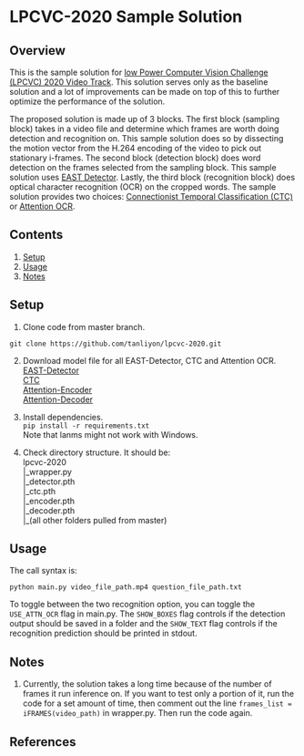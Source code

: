 # LPCVC-2020 Sample Solution

## Overview
This is the sample solution for [low Power Computer Vision Challenge (LPCVC) 2020 Video Track](https://lpcv.ai/2020CVPR/video-track). This solution serves only as the baseline solution and a lot of improvements can be made on top of this to further optimize the performance of the solution.

The proposed solution is made up of 3 blocks. The first block (sampling block) takes in a video file and determine which frames are worth doing detection and recognition on. This sample solution does so by dissecting the motion vector from the H.264 encoding of the video to pick out stationary i-frames. The second block (detection block) does word detection on the frames selected from the sampling block. This sample solution uses [EAST Detector](https://arxiv.org/abs/1704.03155). Lastly, the third block (recognition block) does optical character recognition (OCR) on the cropped words. The sample solution provides two choices: [Connectionist Temporal Classification (CTC)](https://arxiv.org/pdf/1507.05717.pdf) or [Attention OCR](https://arxiv.org/pdf/1704.03549.pdf).

## Contents
1. [Setup](#setup)
2. [Usage](#usage)
3. [Notes](#notes)

## Setup
1. Clone code from master branch.
  ```shell
  git clone https://github.com/tanliyon/lpcvc-2020.git
  ```
  
2. Download model file for all EAST-Detector, CTC and Attention OCR.\
  [EAST-Detector](https://drive.google.com/open?id=1g6mRhhrpOfCPrM9fEEmMS52IY72w8nbi) \
  [CTC](https://drive.google.com/open?id=1Hq484_MHM4wE7SY-d67HKbX52WbFD4To) \
  [Attention-Encoder](https://drive.google.com/open?id=1Z0suqT8qBZowBxIYncp5QWxTmQLoxrqf) \
  [Attention-Decoder](https://drive.google.com/open?id=1jiUDCuoqBYqD0460ozSVcxL_QwEc0Wua)
  
3. Install dependencies.\
  `pip install -r requirements.txt`\
  Note that lanms might not work with Windows.
  
4. Check directory structure. It should be:\
lpcvc-2020\
|\_wrapper.py\
|\_detector.pth\
|\_ctc.pth\
|\_encoder.pth\
|\_decoder.pth\
|\_(all other folders pulled from master)

## Usage
The call syntax is:
```shell
python main.py video_file_path.mp4 question_file_path.txt
```

To toggle between the two recognition option, you can toggle the `USE_ATTN_OCR` flag in main.py. The `SHOW_BOXES` flag controls if the detection output should be saved in a folder and the `SHOW_TEXT` flag controls if the recognition prediction should be printed in stdout.

## Notes
1. Currently, the solution takes a long time because of the number of frames it run inference on. If you want to test only a portion of it, run the code for a set amount of time, then comment out the line `frames_list = iFRAMES(video_path)` in wrapper.py. Then run the code again.

## References

